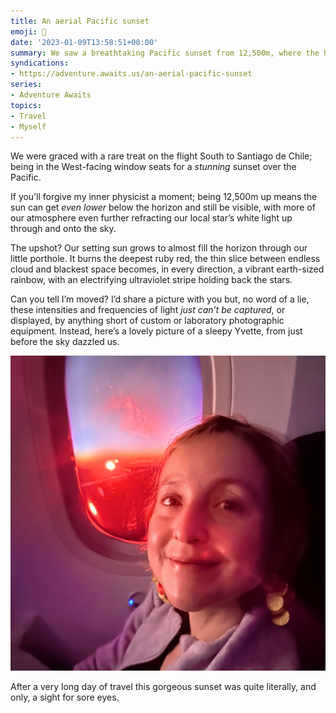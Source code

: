 ```yaml
---
title: An aerial Pacific sunset
emoji: 🌅
date: '2023-01-09T13:58:51+00:00'
summary: We saw a breathtaking Pacific sunset from 12,500m, where the horizon blazed ruby red and sky turned into an earth-sized rainbow. Unforgettable!
syndications:
- https://adventure.awaits.us/an-aerial-pacific-sunset
series:
- Adventure Awaits
topics:
- Travel
- Myself
---
```

We were graced with a rare treat on the flight South to Santiago de Chile; being in the West-facing window seats for a _stunning_ sunset over the Pacific.

If you’ll forgive my inner physicist a moment; being 12,500m up means the sun can get _even lower_ below the horizon and still be visible, with more of our atmosphere even further refracting our local star’s white light up through and onto the sky.

The upshot? Our setting sun grows to almost fill the horizon through our little porthole. It burns the deepest ruby red, the thin slice between endless cloud and blackest space becomes, in every direction, a vibrant earth-sized rainbow, with an electrifying ultraviolet stripe holding back the stars.

Can you tell I’m moved? I’d share a picture with you but, no word of a lie, these intensities and frequencies of light _just can’t be captured_, or displayed, by anything short of custom or laboratory photographic equipment. Instead, here’s a lovely picture of a sleepy Yvette, from just before the sky dazzled us.

![Yvette, smiling at the camera in front of the plane window and the sunset at 12,500m](yvette-sunset.jpg)

After a very long day of travel this gorgeous sunset was quite literally, and only, a sight for sore eyes.
